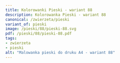```yaml
---
title: Kolorowanki Pieski - wariant 88
description: Kolorowanka Pieski - wariant 88
canonical: /zwierzeta/pieski
variant_of: pieski
image: /pieski/88/pieski-88.svg
pdf: /pieski/88/pieski-88.pdf
tags:
- zwierzeta
- pieski
alt: "Malowanka pieski do druku A4 - wariant 88"
---
```

